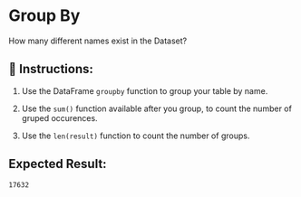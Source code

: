 # Group By

How many different names exist in the Dataset?

## 📝 Instructions:

1. Use the DataFrame `groupby` function to group your table by name.

2. Use the `sum()` function available after you group, to count the number of gruped occurences.

3. Use the `len(result)` function to count the number of groups.

## Expected Result:

`17632`